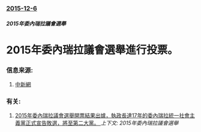 ### [2015-12-6](/news/2015/12/6/index.md)

##### 2015年委內瑞拉議會選舉
# 2015年委內瑞拉議會選舉進行投票。 




### 信息来源:

1. [中新網](http://www.chinanews.com/gj/2015/12-07/7659431.shtml)

### 有关:

1. [2015年委內瑞拉議會選舉開票結果出爐，執政長達17年的委內瑞拉統一社會主義黨正式宣告敗選，將至第二大黨。 ](/news/2015/12/8/2015年委內瑞拉議會選舉開票結果出爐-執政長達17年的委內瑞拉統一社會主義黨正式宣告敗選-將至第二大黨.md) _上下文: 2015年委內瑞拉議會選舉_

